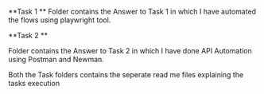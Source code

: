 **Task 1 **
Folder contains the Answer to Task 1 in which I have automated the flows using playwright tool.

**Task 2 **

Folder contains the Answer to Task 2 in which I have done API Automation using Postman and Newman.

Both the Task folders contains the seperate read me files explaining the tasks execution
